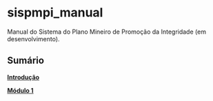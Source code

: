 # sispmpi_manual
Manual do Sistema do Plano Mineiro de Promoção da Integridade (em desenvolvimento).

## Sumário

[**Introdução**](https://github.com/thomazanderson/sispmpi_manual/blob/master/Introducao.md)


[**Módulo 1**](https://github.com/thomazanderson/sispmpi_manual/blob/master/Modulo1.md)
